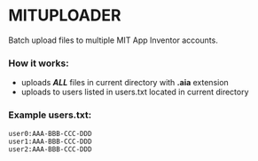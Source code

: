 # MITUPLOADER
Batch upload files to multiple MIT App Inventor accounts.

### How it works:
- uploads ***ALL*** files in current directory with **.aia** extension
- uploads to users listed in users.txt located in current directory

### Example users.txt:
```text
user0:AAA-BBB-CCC-DDD
user1:AAA-BBB-CCC-DDD
user2:AAA-BBB-CCC-DDD
```
